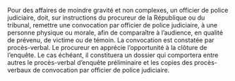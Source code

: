 Pour des affaires de moindre gravité et non complexes, un officier de police judiciaire, doit, sur instructions du procureur de la République ou du tribunal, remettre une convocation par officier de police judiciaire, à une personne physique ou morale, afin de comparaître à l’audience, en qualité de prévenu, de victime ou de témoin.
La convocation est constatée par procès-verbal.
Le procureur en apprécie l’opportunité à la clôture de l’enquête. Le cas échéant, il constituera un dossier qui comportera entre autres le procès-verbal d’enquête préliminaire et les copies des procès-verbaux de convocation par officier de police judiciaire.